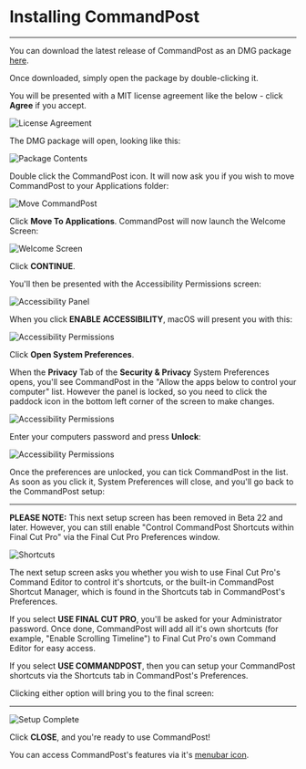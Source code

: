 # Installing CommandPost
---

You can download the latest release of CommandPost as an DMG package [here](http://commandpost.io).

Once downloaded, simply open the package by double-clicking it.

You will be presented with a MIT license agreement like the below - click **Agree** if you accept.

![License Agreement](../../images/license-agreement.png)

The DMG package will open, looking like this:

![Package Contents](../../images/commandpost-dmg.png)

Double click the CommandPost icon. It will now ask you if you wish to move CommandPost to your Applications folder:

![Move CommandPost](../../images/move-to-applications.png)

Click **Move To Applications**. CommandPost will now launch the Welcome Screen:

![Welcome Screen](../../images/welcome-1.png)

Click **CONTINUE**.

You'll then be presented with the Accessibility Permissions screen:

![Accessibility Panel](../../images/welcome-2.png)

When you click **ENABLE ACCESSIBILITY**, macOS will present you with this:

![Accessibility Permissions](../../images/welcome-3.png)

Click **Open System Preferences**.

When the **Privacy** Tab of the **Security & Privacy** System Preferences opens, you'll see CommandPost in the "Allow the apps below to control your computer" list. However the panel is locked, so you need to click the paddock icon in the bottom left corner of the screen to make changes.

![Accessibility Permissions](../../images/welcome-4.png)

Enter your computers password and press **Unlock**:

![Accessibility Permissions](../../images/welcome-5.png)

Once the preferences are unlocked, you can tick CommandPost in the list. As soon as you click it, System Preferences will close, and you'll go back to the CommandPost setup:

---

**PLEASE NOTE:** This next setup screen has been removed in Beta 22 and later. However, you can still enable "Control CommandPost Shortcuts within Final Cut Pro" via the Final Cut Pro Preferences window.

![Shortcuts](../../images/welcome-6.png)

The next setup screen asks you whether you wish to use Final Cut Pro's Command Editor to control it's shortcuts, or the built-in CommandPost Shortcut Manager, which is found in the Shortcuts tab in CommandPost's Preferences.

If you select **USE FINAL CUT PRO**, you'll be asked for your Administrator password. Once done, CommandPost will add all it's own shortcuts (for example, "Enable Scrolling Timeline") to Final Cut Pro's own Command Editor for easy access.

If you select **USE COMMANDPOST**, then you can setup your CommandPost shortcuts via the Shortcuts tab in CommandPost's Preferences.

Clicking either option will bring you to the final screen:

---

![Setup Complete](../../images/welcome-7.png)

Click **CLOSE**, and you're ready to use CommandPost!

You can access CommandPost's features via it's [menubar icon](http://help.commandpost.io/interface/menubar).

